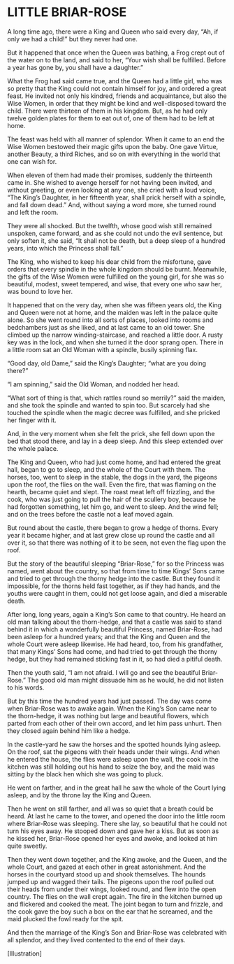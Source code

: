 # LITTLE BRIAR-ROSE


A long time ago, there were a King and Queen who said every day, “Ah,
if only we had a child!” but they never had one.

But it happened that once when the Queen was bathing, a Frog crept
out of the water on to the land, and said to her, “Your wish shall be
fulfilled. Before a year has gone by, you shall have a daughter.”

What the Frog had said came true, and the Queen had a little girl, who
was so pretty that the King could not contain himself for joy, and
ordered a great feast. He invited not only his kindred, friends and
acquaintance, but also the Wise Women, in order that they might be kind
and well-disposed toward the child. There were thirteen of them in his
kingdom. But, as he had only twelve golden plates for them to eat out
of, one of them had to be left at home.

The feast was held with all manner of splendor. When it came to an
end the Wise Women bestowed their magic gifts upon the baby. One gave
Virtue, another Beauty, a third Riches, and so on with everything in
the world that one can wish for.

When eleven of them had made their promises, suddenly the thirteenth
came in. She wished to avenge herself for not having been invited, and
without greeting, or even looking at any one, she cried with a loud
voice, “The King’s Daughter, in her fifteenth year, shall prick herself
with a spindle, and fall down dead.” And, without saying a word more,
she turned round and left the room.

They were all shocked. But the twelfth, whose good wish still remained
unspoken, came forward, and as she could not undo the evil sentence,
but only soften it, she said, “It shall not be death, but a deep sleep
of a hundred years, into which the Princess shall fall.”

The King, who wished to keep his dear child from the misfortune,
gave orders that every spindle in the whole kingdom should be burnt.
Meanwhile, the gifts of the Wise Women were fulfilled on the young
girl, for she was so beautiful, modest, sweet tempered, and wise, that
every one who saw her, was bound to love her.

It happened that on the very day, when she was fifteen years old,
the King and Queen were not at home, and the maiden was left in the
palace quite alone. So she went round into all sorts of places, looked
into rooms and bedchambers just as she liked, and at last came to an
old tower. She climbed up the narrow winding-staircase, and reached
a little door. A rusty key was in the lock, and when she turned it
the door sprang open. There in a little room sat an Old Woman with a
spindle, busily spinning flax.

“Good day, old Dame,” said the King’s Daughter; “what are you doing
there?”

“I am spinning,” said the Old Woman, and nodded her head.

“What sort of thing is that, which rattles round so merrily?” said the
maiden, and she took the spindle and wanted to spin too. But scarcely
had she touched the spindle when the magic decree was fulfilled, and
she pricked her finger with it.

And, in the very moment when she felt the prick, she fell down upon the
bed that stood there, and lay in a deep sleep. And this sleep extended
over the whole palace.

The King and Queen, who had just come home, and had entered the great
hall, began to go to sleep, and the whole of the Court with them. The
horses, too, went to sleep in the stable, the dogs in the yard, the
pigeons upon the roof, the flies on the wall. Even the fire, that was
flaming on the hearth, became quiet and slept. The roast meat left off
frizzling, and the cook, who was just going to pull the hair of the
scullery boy, because he had forgotten something, let him go, and went
to sleep. And the wind fell; and on the trees before the castle not a
leaf moved again.

But round about the castle, there began to grow a hedge of thorns.
Every year it became higher, and at last grew close up round the castle
and all over it, so that there was nothing of it to be seen, not even
the flag upon the roof.

But the story of the beautiful sleeping “Briar-Rose,” for so the
Princess was named, went about the country, so that from time to time
Kings’ Sons came and tried to get through the thorny hedge into
the castle. But they found it impossible, for the thorns held fast
together, as if they had hands, and the youths were caught in them,
could not get loose again, and died a miserable death.

After long, long years, again a King’s Son came to that country. He
heard an old man talking about the thorn-hedge, and that a castle was
said to stand behind it in which a wonderfully beautiful Princess,
named Briar-Rose, had been asleep for a hundred years; and that the
King and Queen and the whole Court were asleep likewise. He had heard,
too, from his grandfather, that many Kings’ Sons had come, and had
tried to get through the thorny hedge, but they had remained sticking
fast in it, so had died a pitiful death.

Then the youth said, “I am not afraid. I will go and see the beautiful
Briar-Rose.” The good old man might dissuade him as he would, he did
not listen to his words.

But by this time the hundred years had just passed. The day was come
when Briar-Rose was to awake again. When the King’s Son came near to
the thorn-hedge, it was nothing but large and beautiful flowers, which
parted from each other of their own accord, and let him pass unhurt.
Then they closed again behind him like a hedge.

In the castle-yard he saw the horses and the spotted hounds lying
asleep. On the roof, sat the pigeons with their heads under their
wings. And when he entered the house, the flies were asleep upon the
wall, the cook in the kitchen was still holding out his hand to seize
the boy, and the maid was sitting by the black hen which she was going
to pluck.

He went on farther, and in the great hall he saw the whole of the
Court lying asleep, and by the throne lay the King and Queen.

Then he went on still farther, and all was so quiet that a breath could
be heard. At last he came to the tower, and opened the door into the
little room where Briar-Rose was sleeping. There she lay, so beautiful
that he could not turn his eyes away. He stooped down and gave her a
kiss. But as soon as he kissed her, Briar-Rose opened her eyes and
awoke, and looked at him quite sweetly.

Then they went down together, and the King awoke, and the Queen, and
the whole Court, and gazed at each other in great astonishment. And
the horses in the courtyard stood up and shook themselves. The hounds
jumped up and wagged their tails. The pigeons upon the roof pulled
out their heads from under their wings, looked round, and flew into
the open country. The flies on the wall crept again. The fire in the
kitchen burned up and flickered and cooked the meat. The joint began to
turn and frizzle, and the cook gave the boy such a box on the ear that
he screamed, and the maid plucked the fowl ready for the spit.

And then the marriage of the King’s Son and Briar-Rose was celebrated
with all splendor, and they lived contented to the end of their days.




[Illustration]

